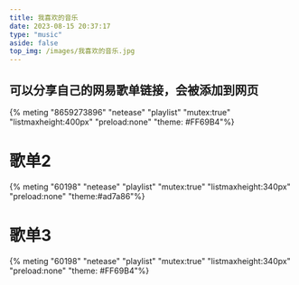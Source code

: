 ```yaml
---
title: 我喜欢的音乐
date: 2023-08-15 20:37:17
type: "music"
aside: false
top_img: /images/我喜欢的音乐.jpg
---
```


## 可以分享自己的网易歌单链接，会被添加到网页

{% meting "8659273896" "netease" "playlist"  "mutex:true" "listmaxheight:400px" "preload:none" "theme: #FF69B4"%}

# 歌单2

{% meting "60198" "netease" "playlist"  "mutex:true" "listmaxheight:340px" "preload:none" "theme:#ad7a86"%}

# 歌单3

{% meting "60198" "netease" "playlist"  "mutex:true" "listmaxheight:340px" "preload:none" "theme: #FF69B4"%}


